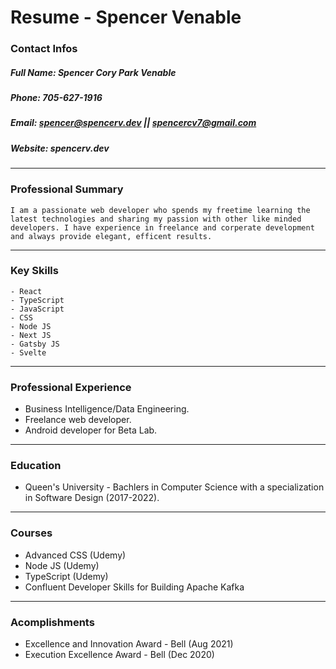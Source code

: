 # Resume - Spencer Venable

### Contact Infos
##### __Full Name:__ Spencer Cory Park Venable
##### __Phone:__ 705-627-1916
##### __Email:__ spencer@spencerv.dev || spencercv7@gmail.com
##### __Website:__ spencerv.dev
<hr />

### Professional Summary
    I am a passionate web developer who spends my freetime learning the latest technologies and sharing my passion with other like minded developers. I have experience in freelance and corperate development and always provide elegant, efficent results.

<hr />

### Key Skills
    - React
    - TypeScript
    - JavaScript
    - CSS
    - Node JS
    - Next JS
    - Gatsby JS
    - Svelte

<hr />

### Professional Experience
- Business Intelligence/Data Engineering.
- Freelance web developer.
- Android developer for Beta Lab.


<hr />

### Education
 - Queen's University - Bachlers in Computer Science with a specialization in Software Design (2017-2022).

<hr />

### Courses
- Advanced CSS (Udemy)
- Node JS (Udemy)
- TypeScript (Udemy)
- Confluent Developer Skills for Building Apache Kafka

<hr />

### Acomplishments
- Excellence and Innovation Award - Bell (Aug 2021)
- Execution Excellence Award - Bell (Dec 2020)